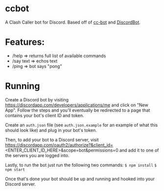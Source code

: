 # ccbot
A Clash Caller bot for Discord. Based off of <a href="https://github.com/butttons/cc-bot">cc-bot</a>
and <a href="https://github.com/chalda/DiscordBot">DiscordBot</a>.  

# Features:
- /help => returns full list of available commands
- /say text => echos text
- /ping => bot says "pong"


# Running
Create a Discord bot by visiting https://discordapp.com/developers/applications/me and click on "New App". Follow the
steps and you'll eventually be redirected to a page that contains your bot's client ID and token.

Create an `auth.json` file (see `auth.json.example` for an example of what this should look like) and plug in your
bot's token.

Then, to add your bot to a Discord server, visit https://discordapp.com/oauth2/authorize?&client_id=<ENTER_CLIENT_ID_HERE>&scope=bot&permissions=0 and add it to one of the servers you are logged into.

Lastly, to run the bot just run the following two commands:
`$ npm install`
`$ npm start`

Once that's done your bot should be up and running and hooked into your Discord server.